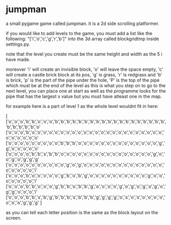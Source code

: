 # jumpman
a small pygame game called jumpman. it is a 2d side scrolling platformer.

if you would like to add levels to the game, you must add a list like the following: "['i','o','c','g','r','b']" into the  3d array called blockgridtmp inside settings.py.

note that the level you create must be the same height and width as the 5 i have made.

moreover 'i' will create an invisible block, 'o' will leave the space empty, 'c' will create a castle brick block at its pos, 'g' is grass, 'r' is redgrass and 'b' is brick, 'p' is the part of the pipe under the hole, 'P' is the top of the pipe which must be at the end of the level as this is what you step on to go to the next level, you can place one at start as well as the programme looks for the pipe that has the largest x value but you must have atleast one in the map.

for example here is a part of level 1 as the whole level wouldnt fit in here:

[
  ['o','o','o','b','b','o','o','o','b','b','b','b','b','b','b','b','b','b','b','b','b','b','b','b','b','b','b','b','b','b','b','b','o'
  ['o','o','o','b','o','o','o','o','o','o','o','o','o','o','o','o','o','o','o','o','o','o','o','o','o','o','o','o','o','o','o','o','o'
  ['o','o','o','o','o','o','o','o','o','b','b','b','o','o','o','o','o','o','o','o','o','o','o','o','o','o','g','g','o','o','o','o','o'
  ['o','o','o','o','b','b','s','b','b','o','o','o','o','o','o','o','o','o','o','o','o','o','o','o','o','g','o','o','g','o','g','g','g'
  ['o','o','o','o','o','o','o','o','o','o','g','o','g','o','o','o','o','o','o','o','o','o','o','o','o','o','o','o','o','o','o','o','i'
  ['o','o','o','b','o','o','o','o','o','g','b','o','b','g','o','o','o','o','o','o','o','o','o','o','g','o','o','o','o','o','o','o','i'
  ['o','o','o','b','b','o','o','o','g','b','b','o','b','b','g','o','o','o','o','g','o','g','o','g','o','g','o','g','g','o','o','o','i'
  ['o','o','o','b','b','s','b','g','b','b','b','s','b','b','b','g','g','g','g','o','s','o','s','o','o','o','o','o','o','o','g','g','g'
]

as you can tell each letter position is the same as the block layout on the screen.
